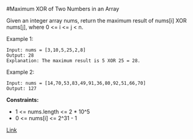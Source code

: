#Maximum XOR of Two Numbers in an Array

Given an integer array nums, return the maximum result of nums[i] XOR nums[j], where 0 <= i <= j < n.

Example 1:

```
Input: nums = [3,10,5,25,2,8]
Output: 28
Explanation: The maximum result is 5 XOR 25 = 28.
```

Example 2:

```
Input: nums = [14,70,53,83,49,91,36,80,92,51,66,70]
Output: 127
```

**Constraints:**
- 1 <= nums.length <= 2 * 10^5
- 0 <= nums[i] <= 2^31 - 1

[Link](https://leetcode.com/problems/maximum-xor-of-two-numbers-in-an-array/)
